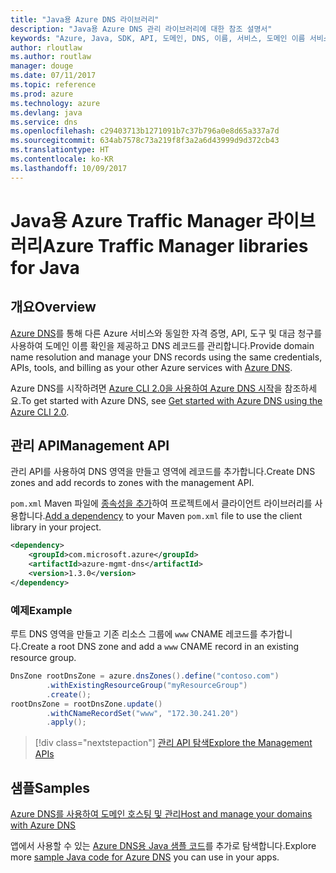 ```yaml
---
title: "Java용 Azure DNS 라이브러리"
description: "Java용 Azure DNS 관리 라이브러리에 대한 참조 설명서"
keywords: "Azure, Java, SDK, API, 도메인, DNS, 이름, 서비스, 도메인 이름 서비스"
author: rloutlaw
ms.author: routlaw
manager: douge
ms.date: 07/11/2017
ms.topic: reference
ms.prod: azure
ms.technology: azure
ms.devlang: java
ms.service: dns
ms.openlocfilehash: c29403713b1271091b7c37b796a0e8d65a337a7d
ms.sourcegitcommit: 634ab7578c73a219f8f3a2a6d43999d9d372cb43
ms.translationtype: HT
ms.contentlocale: ko-KR
ms.lasthandoff: 10/09/2017
---
```

# <a name="azure-traffic-manager-libraries-for-java"></a><span data-ttu-id="feea4-104">Java용 Azure Traffic Manager 라이브러리</span><span class="sxs-lookup"><span data-stu-id="feea4-104">Azure Traffic Manager libraries for Java</span></span>

## <a name="overview"></a><span data-ttu-id="feea4-105">개요</span><span class="sxs-lookup"><span data-stu-id="feea4-105">Overview</span></span>

<span data-ttu-id="feea4-106">[Azure DNS](/azure/dns/dns-overview)를 통해 다른 Azure 서비스와 동일한 자격 증명, API, 도구 및 대금 청구를 사용하여 도메인 이름 확인을 제공하고 DNS 레코드를 관리합니다.</span><span class="sxs-lookup"><span data-stu-id="feea4-106">Provide domain name resolution and manage your DNS records using the same credentials, APIs, tools, and billing as your other Azure services with [Azure DNS](/azure/dns/dns-overview).</span></span>

<span data-ttu-id="feea4-107">Azure DNS를 시작하려면 [Azure CLI 2.0을 사용하여 Azure DNS 시작](/azure/dns/dns-getstarted-cli)을 참조하세요.</span><span class="sxs-lookup"><span data-stu-id="feea4-107">To get started with Azure DNS, see [Get started with Azure DNS using the Azure CLI 2.0](/azure/dns/dns-getstarted-cli).</span></span>

## <a name="management-api"></a><span data-ttu-id="feea4-108">관리 API</span><span class="sxs-lookup"><span data-stu-id="feea4-108">Management API</span></span>

<span data-ttu-id="feea4-109">관리 API를 사용하여 DNS 영역을 만들고 영역에 레코드를 추가합니다.</span><span class="sxs-lookup"><span data-stu-id="feea4-109">Create DNS zones and add records to zones with the management API.</span></span>

<span data-ttu-id="feea4-110">`pom.xml` Maven 파일에 [종속성을 추가](https://maven.apache.org/guides/getting-started/index.html#How_do_I_use_external_dependencies)하여 프로젝트에서 클라이언트 라이브러리를 사용합니다.</span><span class="sxs-lookup"><span data-stu-id="feea4-110">[Add a dependency](https://maven.apache.org/guides/getting-started/index.html#How_do_I_use_external_dependencies) to your Maven `pom.xml` file to use the client library in your project.</span></span>

```XML
<dependency>
    <groupId>com.microsoft.azure</groupId>
    <artifactId>azure-mgmt-dns</artifactId>
    <version>1.3.0</version>
</dependency>
```   

### <a name="example"></a><span data-ttu-id="feea4-111">예제</span><span class="sxs-lookup"><span data-stu-id="feea4-111">Example</span></span>

<span data-ttu-id="feea4-112">루트 DNS 영역을 만들고 기존 리소스 그룹에 `www` CNAME 레코드를 추가합니다.</span><span class="sxs-lookup"><span data-stu-id="feea4-112">Create a root DNS zone and add a `www` CNAME record in an existing resource group.</span></span>

```java
DnsZone rootDnsZone = azure.dnsZones().define("contoso.com")
        .withExistingResourceGroup("myResourceGroup")
        .create();
rootDnsZone = rootDnsZone.update()
        .withCNameRecordSet("www", "172.30.241.20")
        .apply();
```

> [!div class="nextstepaction"]
> [<span data-ttu-id="feea4-113">관리 API 탐색</span><span class="sxs-lookup"><span data-stu-id="feea4-113">Explore the Management APIs</span></span>](/java/api/overview/azure/dns/managementapi)

## <a name="samples"></a><span data-ttu-id="feea4-114">샘플</span><span class="sxs-lookup"><span data-stu-id="feea4-114">Samples</span></span>

[<span data-ttu-id="feea4-115">Azure DNS를 사용하여 도메인 호스팅 및 관리</span><span class="sxs-lookup"><span data-stu-id="feea4-115">Host and manage your domains with Azure DNS</span></span>](https://github.com/Azure-Samples/dns-java-host-and-manage-your-domains)

<span data-ttu-id="feea4-116">앱에서 사용할 수 있는 [Azure DNS용 Java 샘플 코드](https://azure.microsoft.com/resources/samples/?platform=java&term=dns)를 추가로 탐색합니다.</span><span class="sxs-lookup"><span data-stu-id="feea4-116">Explore more [sample Java code for Azure DNS](https://azure.microsoft.com/resources/samples/?platform=java&term=dns) you can use in your apps.</span></span>